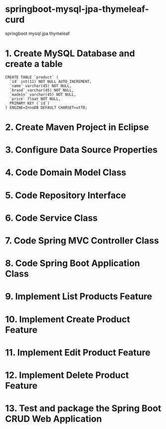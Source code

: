 # springboot-mysql-jpa-thymeleaf-curd
springboot
mysql
jpa
thymeleaf


# 1. Create MySQL Database and create a table
```
CREATE TABLE `product` (
  `id` int(11) NOT NULL AUTO_INCREMENT,
  `name` varchar(45) NOT NULL,
  `brand` varchar(45) NOT NULL,
  `madein` varchar(45) NOT NULL,
  `price` float NOT NULL,
  PRIMARY KEY (`id`)
) ENGINE=InnoDB DEFAULT CHARSET=utf8;
```

# 2. Create Maven Project in Eclipse

# 3. Configure Data Source Properties

# 4. Code Domain Model Class

# 5. Code Repository Interface

# 6. Code Service Class

# 7. Code Spring MVC Controller Class

# 8. Code Spring Boot Application Class

# 9. Implement List Products Feature

# 10. Implement Create Product Feature

# 11. Implement Edit Product Feature

# 12. Implement Delete Product Feature

# 13. Test and package the Spring Boot CRUD Web Application
